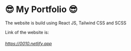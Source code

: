 #  😎 My Portfolio 😎 

The website is build using React JS, Tailwind CSS and SCSS

Link of the website is: 

###### https://0010.netlify.app
